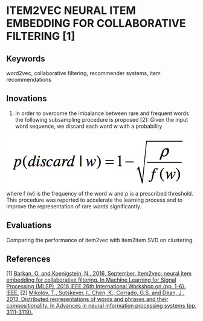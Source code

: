 # ITEM2VEC NEURAL ITEM EMBEDDING FOR COLLABORATIVE FILTERING [1]

## Keywords
word2vec, collaborative filtering, recommender systems, item recommendations

## Inovations
1. In order to overcome the imbalance between rare and frequent words the following subsampling procedure is proposed [2]: Given the input word sequence, we discard each word w with a probability
<img src='images/1.jpg'>
where f (w) is the frequency of the word w and ρ is a prescribed
threshold. This procedure was reported to accelerate the learning process and to improve the representation of rare words significantly.

## Evaluations
Comparing the performance of item2vec with item2item SVD on clustering.

## References
[1] [Barkan, O. and Koenigstein, N., 2016, September. Item2vec: neural item embedding for collaborative filtering. In Machine Learning for Signal Processing (MLSP), 2016 IEEE 26th International Workshop on (pp. 1-6). IEEE.](https://arxiv.org/pdf/1603.04259.pdf)
[2] [Mikolov, T., Sutskever, I., Chen, K., Corrado, G.S. and Dean, J., 2013. Distributed representations of words and phrases and their compositionality. In Advances in neural information processing systems (pp. 3111-3119).](http://papers.nips.cc/paper/5021-distributed-representations-of-words-and-phrases-and-their-compositionality.pdf)